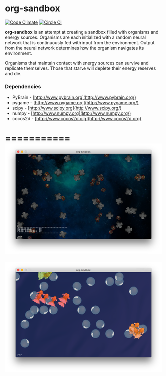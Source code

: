 org-sandbox
===========
[![Code Climate](https://codeclimate.com/github/nlowery/org-sandbox/badges/gpa.svg)](https://codeclimate.com/github/nlowery/org-sandbox)
[![Circle CI](https://circleci.com/gh/nlowery/org-sandbox.svg?style=svg)](https://circleci.com/gh/nlowery/org-sandbox)

**org-sandbox** is an attempt at creating a sandbox filled with organisms and energy sources. Organisms are each initialized with a random neural network that is continuously fed with input from the environment. Output from the neural network determines how the organism navigates its environment.

Organisms that maintain contact with energy sources can survive and replicate themselves. Those that starve will deplete their energy reserves and die.

### Dependencies

* PyBrain - [http://www.pybrain.org](http://www.pybrain.org/)
* pygame - [http://www.pygame.org](http://www.pygame.org/)
* scipy - [http://www.scipy.org](http://www.scipy.org/)
* numpy - [http://www.numpy.org](http://www.numpy.org/)
* cocos2d - [http://www.cocos2d.org](http://www.cocos2d.org)

===========
![screenshot](graphics/screenshot.png "screenshot")
===========
![screenshot](graphics/screenshot2.png "screenshot")
